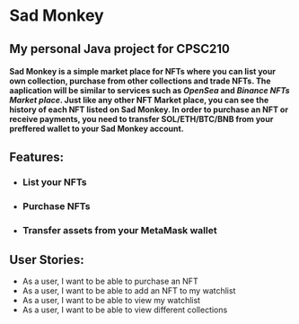 # Sad Monkey 

## My personal Java project for CPSC210

#### Sad Monkey is a simple market place for NFTs where you can list your own collection, purchase from other collections and trade NFTs. The aaplication will be similar to services such as *OpenSea* and *Binance NFTs Market place*. Just like any other NFT Market place, you can see the history of each NFT listed on Sad Monkey. In order to purchase an NFT or receive payments, you need to transfer SOL/ETH/BTC/BNB from your preffered wallet to your Sad Monkey account.

## **Features**:
- ### List your NFTs 
- ### Purchase NFTs
- ### Transfer assets from your MetaMask wallet



## User Stories:

- As a user, I want to be able to purchase an NFT
- As a user, I want to be able to add an NFT to my watchlist
- As a user, I want to be able to view my watchlist
- As a user, I want to be able to view different collections   
